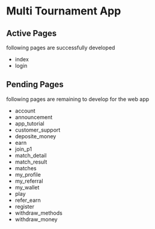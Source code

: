 
# Multi Tournament App



## Active Pages 
following pages are successfully  developed
- index
- login


## Pending Pages

following pages are remaining to develop for the web app
- account
- announcement
- app_tutorial
- customer_support
- deposite_money
- earn
- join_p1
- match_detail
- match_result
- matches
- my_profile
- my_referral
- my_wallet
- play
- refer_earn
- register
- withdraw_methods
- withdraw_money

